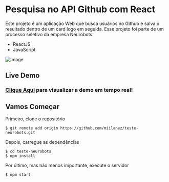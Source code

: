 # Pesquisa no API Github com React

Este projeto é um aplicação Web que busca usuários no Github e salva o resultado dentro de um card logo em seguida. Esse projeto foi parte de um processo seletivo da empresa Neurobots.

- ReactJS
- JavaScript

![image](https://blogger.googleusercontent.com/img/b/R29vZ2xl/AVvXsEhLenuJOs4OreG_159MeCAhhH_0rTGpvCYXMFBiVj9NJzjPXRi3VDpjbLapXkYwxpxxQR0u-l2ByUFDPnupVoQFZ8Q-tEZ-UfWUkWwlFn_a3QSGArV2_H9wMFkcZxAwaL-pAn-VD6-WeqtHXf7YdZrrD_n0pHcfhpIPOOh26R90l4JqaaWMM-oiNClN/s320/researcher.png)

## Live Demo
### [Clique Aqui](https://blog-dev-milanez.vercel.app) para visualizar a demo em tempo real!


## Vamos Começar

Primeiro, clone o repositório

```
$ git remote add origin https://github.com/miilanez/teste-neurobots.git
```

Depois, carregue as dependências

```
$ cd teste-neurobots
$ npm install
``` 
Por último, mas não menos importante, execute o servidor

```
$ npm start
```
 
